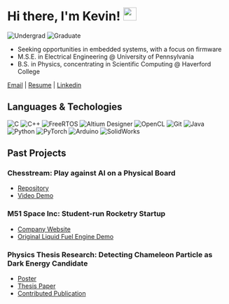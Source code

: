 <!--
**jsang99/jsang99** is a ✨ _special_ ✨ repository because its `README.md` (this file) appears on your GitHub profile.

Here are some ideas to get you started:

- 🔭 I’m currently working on ...
- 🌱 I’m currently learning ...
- 👯 I’m looking to collaborate on ...
- 🤔 I’m looking for help with ...
- 💬 Ask me about ...
- 📫 How to reach me: ...
- 😄 Pronouns: ...
- ⚡ Fun fact: ...
-->
# Hi there, I'm Kevin! <img src="https://raw.githubusercontent.com/MartinHeinz/MartinHeinz/master/wave.gif" width="30px">

![Undergrad](https://img.shields.io/badge/Undergrad-Haverford-blue)
![Graduate](https://img.shields.io/badge/Graduate-UPenn-blue)

- Seeking opportunities in embedded systems, with a focus on firmware
- M.S.E. in Electrical Engineering @ University of Pennsylvania
- B.S. in Physics, concentrating in Scientific Computing @ Haverford College

[Email](mailto:kjsang@seas.upenn.edu) | [Resume](https://drive.google.com/file/d/1MAsuPIRWoL0Cco74exjRN58q-d4UCGyW/view?usp=drive_link) | [Linkedin](https://www.linkedin.com/in/kevinjiyansang/)

## Languages & Techologies


![C](https://img.shields.io/badge/-C-000?&logo=C)
![C++](https://img.shields.io/badge/-C++-000?&logo=c%2b%2b)
![FreeRTOS](https://img.shields.io/badge/-FreeRTOS-000)
![Altium Designer](https://img.shields.io/badge/Altium%20Designer-000?&logo=altium%20designer)
![OpenCL](https://img.shields.io/badge/-OpenCL-000)
![Git](https://img.shields.io/badge/-git-000?&logo=git)
![Java](https://img.shields.io/badge/Java-000?logo=openjdk)
![Python](https://img.shields.io/badge/-Python-000?&logo=Python)
![PyTorch](https://img.shields.io/badge/-PyTorch-000?&logo=PyTorch)
![Arduino](https://img.shields.io/badge/-Arduino-000?&logo=arduino)
![SolidWorks](https://img.shields.io/badge/-SolidWorks-000?&logo=dassaultsystemes)

## Past Projects

### Chesstream: Play against AI on a Physical Board
- [Repository](https://github.com/jsang99/Chesstream/) 
- [Video Demo](https://youtu.be/DB6ynQ7qNNc)

### M51 Space Inc: Student-run Rocketry Startup
- [Company Website](https://m51space.com/)
- [Original Liquid Fuel Engine Demo](https://youtu.be/NHitH4MeTWI?si=OtEthjJ_owiuofAG)

### Physics Thesis Research: Detecting Chameleon Particle as Dark Energy Candidate
- [Poster](https://drive.google.com/file/d/1nrbFbMJJjI5SH0QynE-FEA3jQHkwss82/view?usp=drive_link)
- [Thesis Paper](https://drive.google.com/file/d/1sloMNLD67tRkuTIOemdkO8pN5n-7sdYM/view?usp=drive_link)
- [Contributed Publication](https://arxiv.org/pdf/2201.12372.pdf)